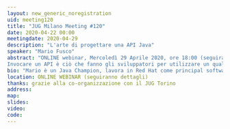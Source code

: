 ```yaml
---
layout: new_generic_noregistration
uid: meeting120
title: "JUG Milano Meeting #120"
date: 2020-04-22 00:00
meetingdate: 2020-04-29
description: "L'arte di progettare una API Java"
speaker: "Mario Fusco"
abstract: "ONLINE webinar, Mercoledì 29 Aprile 2020, ore 18:00 (seguiranno dettagli)<br/>
Invocare un API è ciò che fanno gli sviluppatori per utilizzare un qualsiasi software sviluppato da terze parti. Una API stabilisce un contratto tra questi sviluppatori ed i progettisti del software che espone i propri servizi attraverso quell'API. Infatti il nostro software non funziona in isolamento, ma diviene utile solo quando interagisce con altro software scritto da altri. Ciò implica che quando scriviamo software non siamo solo consumatori delle API altrui, ma anche fornitori delle nostre ed è questa la ragione per cui dovremmo conoscere i prinicipi e le tecniche per sviluppare API che siano piacevoli da usare. Durante questa presentazione verrano mostrati diversi esempi, tratti dal mondo reale e anche dalle standard library di Java, di buone o cattive scelte di design. Discuteremo quali sono le caratteristiche che una buona API deve avere, quali consistanza e semplicità di comprensione e di utilizzo, insieme ad alcuni principi che deve rispettare quali quello della minima sorpresa, scoprendo come ottenerle in Java."
bio: "Mario è un Java Champion, lavora in Red Hat come principal software engineer e project lead di Drools, è uno dei coordinatori del JUG di Milano ed il coautore di Modern Java in Action edito da Manning."
location: ONLINE WEBINAR (seguiranno dettagli)
thanks: grazie alla co-organizzazione con il JUG Torino
address: 
map: 
slides: 
video: 
code:  
---
```


